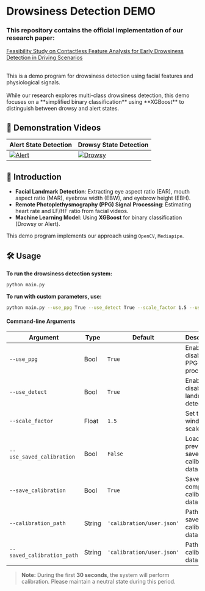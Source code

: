 # Drowsiness Detection DEMO

### This repository contains the official implementation of our research paper: 
[Feasibility Study on Contactless Feature Analysis for Early Drowsiness Detection in Driving Scenarios](https://doi.org/10.3390/electronics14040662) <br/>

<br/>
This is a demo program for drowsiness detection using facial features and physiological signals. <br/>
<br/>
While our research explores multi-class drowsiness detection, this demo focuses on a **simplified binary classification** using **XGBoost** to distinguish between drowsy and alert states.  


## 🎥 Demonstration Videos

| Alert State Detection | Drowsy State Detection |
|------------------------|----------------------|
| [![Alert](http://img.youtube.com/vi/vGg1ZLzEVkQ/0.jpg)](https://youtu.be/vGg1ZLzEVkQ) | [![Drowsy](http://img.youtube.com/vi/XYcVI3s64IA/0.jpg)](https://youtu.be/XYcVI3s64IA) |



## 📌 Introduction

- **Facial Landmark Detection**: Extracting eye aspect ratio (EAR), mouth aspect ratio (MAR), eyebrow width (EBW), and eyebrow height (EBH).
- **Remote Photoplethysmography (PPG) Signal Processing**: Estimating heart rate and LF/HF ratio from facial videos.
- **Machine Learning Model**: Using **XGBoost** for binary classification (Drowsy or Alert).

This demo program implements our approach using `OpenCV`, `Mediapipe`.

## 🛠 Usage

**To run the drowsiness detection system:**
   ```bash
   python main.py
   ```
   
**To run with custom parameters, use:**
  ```bash
  python main.py --use_ppg True --use_detect True --scale_factor 1.5 --use_saved_calibration False --save_calibration True --calibration_path 'calibration/user.json' --saved_calibration_path 'calibration/user.json'
  ```
#### Command-line Arguments

| Argument | Type | Default | Description |
|----------|------|---------|-------------|
| `--use_ppg` | Bool | `True` | Enable or disable PPG processing |
| `--use_detect` | Bool | `True` | Enable or disable landmark detection |
| `--scale_factor` | Float | `1.5` | Set the window scale factor |
| `--use_saved_calibration` | Bool | `False` | Load previously saved calibration data |
| `--save_calibration` | Bool | `True` | Save newly computed calibration data |
| `--calibration_path` | String | `'calibration/user.json'` | Path to save calibration data |
| `--saved_calibration_path` | String | `'calibration/user.json'` | Path to load calibration data |

> **Note:** During the first **30 seconds**, the system will perform calibration. Please maintain a neutral state during this period.

   

